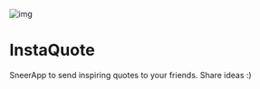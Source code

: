 ![img](https://lh3.googleusercontent.com/v8CZLR7kEu1JSM7C0S6Gv1NizBFKdXDogKoTI7SsdxV9F71-pyEOmXYelmr6faVwSsg=w300)

# InstaQuote
SneerApp to send inspiring quotes to your friends. Share ideas :)

